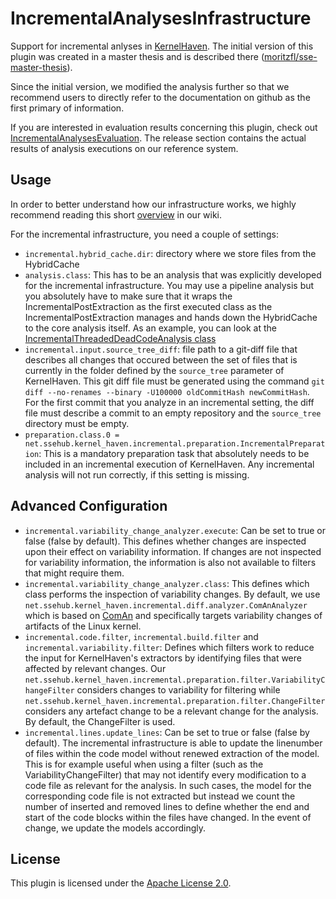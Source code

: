 # IncrementalAnalysesInfrastructure

<!-- ![Build Status](https://jenkins.sse.uni-hildesheim.de/buildStatus/icon?job=TODO) -->

Support for incremental anlyses in [KernelHaven](https://github.com/KernelHaven/KernelHaven). The initial version of this plugin was created in a master thesis and is described there ([moritzfl/sse-master-thesis](https://github.com/moritzfl/sse-master-thesis/releases)).

Since the initial version, we modified the analysis further so that we recommend users to directly refer to the documentation on github as the first primary of information.

If you are interested in evaluation results concerning this plugin, check out [IncrementalAnalysesEvaluation](https://github.com/moritzfl/IncrementalAnalysesEvaluation). The release section contains the actual results of analysis executions on our reference system. 

## Usage

In order to better understand how our infrastructure works, we highly recommend reading this short [overview](https://github.com/KernelHaven/IncrementalAnalysesInfrastructure/wiki/Overview) in our wiki.

For the incremental infrastructure, you need a couple of settings:

- ```incremental.hybrid_cache.dir```: directory where we store files from the HybridCache
- ```analysis.class```: This has to be an analysis that was explicitly developed for the incremental infrastructure. You may use a pipeline analysis but you absolutely have to make sure that it wraps the IncrementalPostExtraction as the first executed class as the IncrementalPostExtraction manages and hands down the HybridCache to the core analysis itself. As an example, you can look at the [IncrementalThreadedDeadCodeAnalysis class](https://github.com/KernelHaven/IncrementalDeadCodeAnalysis/blob/master/src/net/ssehub/kernel_haven/incremental/analysis/IncrementalThreadedDeadCodeAnalysis.java)
- ```incremental.input.source_tree_diff```: file path to a git-diff file that describes all changes that occured between the set of files that is currently in the folder defined by the ```source_tree``` parameter of KernelHaven. This git diff file must be generated using the command ```git diff --no-renames --binary -U100000 oldCommitHash newCommitHash```. For the first commit that you analyze in an incremental setting, the diff file must describe a commit to an empty repository and the ```source_tree``` directory must be empty.
- ```preparation.class.0 = net.ssehub.kernel_haven.incremental.preparation.IncrementalPreparation```: This is a mandatory preparation task that absolutely needs to be included in an incremental execution of KernelHaven. Any incremental analysis will not run correctly, if this setting is missing.

## Advanced Configuration
- ```incremental.variability_change_analyzer.execute```: Can be set to true or false (false by default). This defines whether changes are inspected upon their effect on variability information. If changes are not inspected for variability information, the information is also not available to filters that might require them.
- ```incremental.variability_change_analyzer.class```: This defines which class performs the inspection of variability changes. By default, we use ```net.ssehub.kernel_haven.incremental.diff.analyzer.ComAnAnalyzer``` which is based on [ComAn](https://github.com/CommitAnalysisInfrastructure/ComAnI) and specifically targets variability changes of artifacts of the Linux kernel.
- ```incremental.code.filter```, ```incremental.build.filter``` and ```incremental.variability.filter```: Defines which filters work to reduce the input for KernelHaven's extractors by identifying files that were affected by relevant changes. Our ```net.ssehub.kernel_haven.incremental.preparation.filter.VariabilityChangeFilter``` considers changes to variability for filtering while ```net.ssehub.kernel_haven.incremental.preparation.filter.ChangeFilter``` considers any artefact change to be a relevant change for the analysis. By default, the ChangeFilter is used.
- ```incremental.lines.update_lines```: Can be set to true or false (false by default). The incremental infrastructure is able to update the linenumber of files within the code model without renewed extraction of the model. This is for example useful when using a filter (such as the VariabilityChangeFilter) that may not identify every modification to a code file as relevant for the analysis. In such cases, the model for the corresponding code file is not extracted but instead we count the number of inserted and removed lines to define whether the end and start of the code blocks within the files have changed. In the event of change, we update the models accordingly.


## License

This plugin is licensed under the [Apache License 2.0](https://www.apache.org/licenses/LICENSE-2.0.html).

